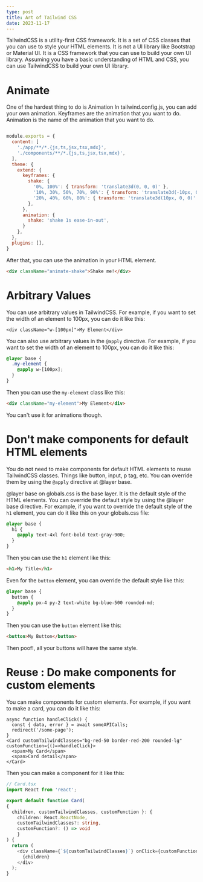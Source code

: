 ```yaml
---
type: post
title: Art of Tailwind CSS
date: 2023-11-17
---
```


TailwindCSS is a utility-first CSS framework. It is a set of CSS classes that you can use to style your HTML elements. It is not a UI library like Bootstrap or Material UI. It is a CSS framework that you can use to build your own UI library. Assuming you have a basic understanding of HTML and CSS, you can use TailwindCSS to build your own UI library.

# Animate
One of the hardest thing to do is Animation
In tailwind.config.js, you can add your own animation. 
Keyframes are the animation that you want to do. Animation is the name of the animation that you want to do.
```js

module.exports = {
  content: [
    './app/**/*.{js,ts,jsx,tsx,mdx}',
    './components/**/*.{js,ts,jsx,tsx,mdx}',
  ],
  theme: {
    extend: {
      keyframes: {        
        shake: {
          '0%, 100%': { transform: 'translate3d(0, 0, 0)' },
          '10%, 30%, 50%, 70%, 90%': { transform: 'translate3d(-10px, 0, 0)' },
          '20%, 40%, 60%, 80%': { transform: 'translate3d(10px, 0, 0)' },
        },
      },
      animation: {
        shake: 'shake 1s ease-in-out',
      }
    },
  },
  plugins: [],
}
```

After that, you can use the animation in your HTML element.
```html
<div className="animate-shake">Shake me!</div>
```
# Arbitrary Values
You can use arbitrary values in TailwindCSS. For example, if you want to set the width of an element to 100px, you can do it like this:
```html'
<div className="w-[100px]">My Element</div>
```
You can also use arbitrary values in the `@apply` directive. For example, if you want to set the width of an element to 100px, you can do it like this:
```css
@layer base {
  .my-element {
    @apply w-[100px];
  }
}
```
Then you can use the `my-element` class like this:
```html
<div className="my-element">My Element</div>
```
You can't use it for animations though.

# Don't make components for default HTML elements
You do not need to make components for default HTML elements to reuse TailwindCSS classes. Things like button, input, p tag, etc. You can override them by using the `@apply` directive at @layer base. 

@layer base on globals.css is the base layer. It is the default style of the HTML elements. You can override the default style by using the @layer base directive. For example, if you want to override the default style of the `h1` element, you can do it like this on your globals.css file: 
```css
@layer base {
  h1 {
    @apply text-4xl font-bold text-gray-900;
  }
}
```
Then you can use the `h1` element like this:
```html
<h1>My Title</h1>
```
Even for the `button` element, you can override the default style like this:
```css
@layer base {
  button {
    @apply px-4 py-2 text-white bg-blue-500 rounded-md;
  }
}
```
Then you can use the `button` element like this:
```html
<button>My Button</button>
```
Then poof!, all your buttons will have the same style.

# Reuse : Do make components for custom elements
You can make components for custom elements. For example, if you want to make a card, you can do it like this:
```tsx
async function handleClick() {
  const { data, error } = await someAPICalls;
  redirect('/some-page');
}
<Card customTailwindClasses="bg-red-50 border-red-200 rounded-lg" customFunction={()=>handleClick}>
  <span>My Card</span>
  <span>Card detail</span>
</Card>
```
Then you can make a component for it like this:
```ts
// Card.tsx
import React from 'react';

export default function Card(
{
  children, customTailwindClasses, customFunction }: {
    children: React.ReactNode,
    customTailwindClasses?: string,
    customFunction?: () => void
    }
) {
  return (
    <div className={`${customTailwindClasses}`} onClick={customFunction}>
      {children}
    </div>
  );
}
```


